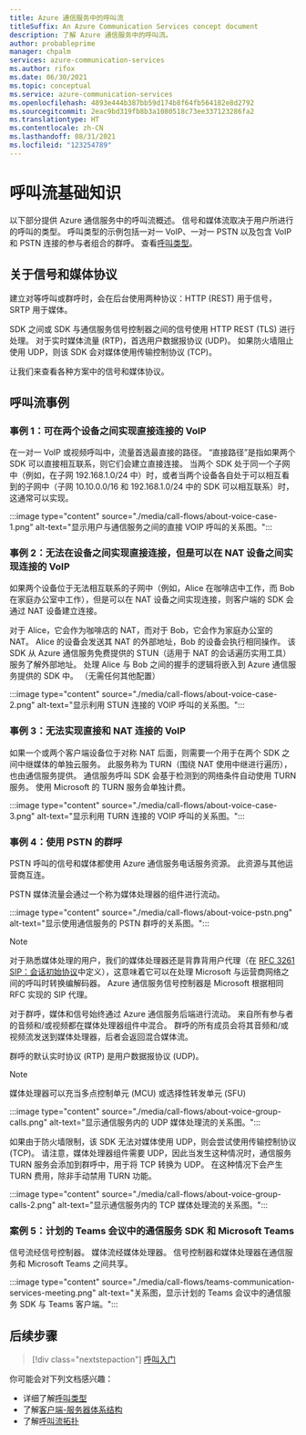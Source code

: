 ```yaml
---
title: Azure 通信服务中的呼叫流
titleSuffix: An Azure Communication Services concept document
description: 了解 Azure 通信服务中的呼叫流。
author: probableprime
manager: chpalm
services: azure-communication-services
ms.author: rifox
ms.date: 06/30/2021
ms.topic: conceptual
ms.service: azure-communication-services
ms.openlocfilehash: 4893e444b387bb59d174b8f64fb564182e8d2792
ms.sourcegitcommit: 2eac9bd319fb8b3a1080518c73ee337123286fa2
ms.translationtype: HT
ms.contentlocale: zh-CN
ms.lasthandoff: 08/31/2021
ms.locfileid: "123254789"
---
```

# <a name="call-flow-basics"></a>呼叫流基础知识

以下部分提供 Azure 通信服务中的呼叫流概述。 信号和媒体流取决于用户所进行的呼叫的类型。 呼叫类型的示例包括一对一 VoIP、一对一 PSTN 以及包含 VoIP 和 PSTN 连接的参与者组合的群呼。 查看[呼叫类型](./voice-video-calling/about-call-types.md)。

## <a name="about-signaling-and-media-protocols"></a>关于信号和媒体协议

建立对等呼叫或群呼时，会在后台使用两种协议：HTTP (REST) 用于信号，SRTP 用于媒体。

SDK 之间或 SDK 与通信服务信号控制器之间的信号使用 HTTP REST (TLS) 进行处理。 对于实时媒体流量 (RTP)，首选用户数据报协议 (UDP)。 如果防火墙阻止使用 UDP，则该 SDK 会对媒体使用传输控制协议 (TCP)。

让我们来查看各种方案中的信号和媒体协议。

## <a name="call-flow-cases"></a>呼叫流事例

### <a name="case-1-voip-where-a-direct-connection-between-two-devices-is-possible"></a>事例 1：可在两个设备之间实现直接连接的 VoIP

在一对一 VoIP 或视频呼叫中，流量首选最直接的路径。 “直接路径”是指如果两个 SDK 可以直接相互联系，则它们会建立直接连接。 当两个 SDK 处于同一个子网中（例如，在子网 192.168.1.0/24 中）时，或者当两个设备各自处于可以相互看到的子网中（子网 10.10.0.0/16 和 192.168.1.0/24 中的 SDK 可以相互联系）时，这通常可以实现。

:::image type="content" source="./media/call-flows/about-voice-case-1.png" alt-text="显示用户与通信服务之间的直接 VOIP 呼叫的关系图。":::

### <a name="case-2-voip-where-a-direct-connection-between-devices-is-not-possible-but-where-connection-between-nat-devices-is-possible"></a>事例 2：无法在设备之间实现直接连接，但是可以在 NAT 设备之间实现连接的 VoIP

如果两个设备位于无法相互联系的子网中（例如，Alice 在咖啡店中工作，而 Bob 在家庭办公室中工作），但是可以在 NAT 设备之间实现连接，则客户端的 SDK 会通过 NAT 设备建立连接。

对于 Alice，它会作为咖啡店的 NAT，而对于 Bob，它会作为家庭办公室的 NAT。 Alice 的设备会发送其 NAT 的外部地址，Bob 的设备会执行相同操作。 该 SDK 从 Azure 通信服务免费提供的 STUN（适用于 NAT 的会话遍历实用工具）服务了解外部地址。 处理 Alice 与 Bob 之间的握手的逻辑将嵌入到 Azure 通信服务提供的 SDK 中。 （无需任何其他配置）

:::image type="content" source="./media/call-flows/about-voice-case-2.png" alt-text="显示利用 STUN 连接的 VOIP 呼叫的关系图。":::

### <a name="case-3-voip-where-neither-a-direct-nor-nat-connection-is-possible"></a>事例 3：无法实现直接和 NAT 连接的 VoIP

如果一个或两个客户端设备位于对称 NAT 后面，则需要一个用于在两个 SDK 之间中继媒体的单独云服务。 此服务称为 TURN（围绕 NAT 使用中继进行遍历），也由通信服务提供。 通信服务呼叫 SDK 会基于检测到的网络条件自动使用 TURN 服务。 使用 Microsoft 的 TURN 服务会单独计费。

:::image type="content" source="./media/call-flows/about-voice-case-3.png" alt-text="显示利用 TURN 连接的 VOIP 呼叫的关系图。":::

### <a name="case-4-group-calls-with-pstn"></a>事例 4：使用 PSTN 的群呼

PSTN 呼叫的信号和媒体都使用 Azure 通信服务电话服务资源。 此资源与其他运营商互连。

PSTN 媒体流量会通过一个称为媒体处理器的组件进行流动。

:::image type="content" source="./media/call-flows/about-voice-pstn.png" alt-text="显示使用通信服务的 PSTN 群呼的关系图。":::

> [!NOTE]
> 对于熟悉媒体处理的用户，我们的媒体处理器还是背靠背用户代理（在 [RFC 3261 SIP：会话初始协议](https://tools.ietf.org/html/rfc3261)中定义），这意味着它可以在处理 Microsoft 与运营商网络之间的呼叫时转换编解码器。 Azure 通信服务信号控制器是 Microsoft 根据相同 RFC 实现的 SIP 代理。

对于群呼，媒体和信号始终通过 Azure 通信服务后端进行流动。 来自所有参与者的音频和/或视频都在媒体处理器组件中混合。 群呼的所有成员会将其音频和/或视频流发送到媒体处理器，后者会返回混合媒体流。

群呼的默认实时协议 (RTP) 是用户数据报协议 (UDP)。

> [!NOTE]
> 媒体处理器可以充当多点控制单元 (MCU) 或选择性转发单元 (SFU)

:::image type="content" source="./media/call-flows/about-voice-group-calls.png" alt-text="显示通信服务内的 UDP 媒体处理流的关系图。":::

如果由于防火墙限制，该 SDK 无法对媒体使用 UDP，则会尝试使用传输控制协议 (TCP)。 请注意，媒体处理器组件需要 UDP，因此当发生这种情况时，通信服务 TURN 服务会添加到群呼中，用于将 TCP 转换为 UDP。 在这种情况下会产生 TURN 费用，除非手动禁用 TURN 功能。

:::image type="content" source="./media/call-flows/about-voice-group-calls-2.png" alt-text="显示通信服务内的 TCP 媒体处理流的关系图。":::

### <a name="case-5-communication-services-sdk-and-microsoft-teams-in-a-scheduled-teams-meeting"></a>案例 5：计划的 Teams 会议中的通信服务 SDK 和 Microsoft Teams

信号流经信号控制器。 媒体流经媒体处理器。 信号控制器和媒体处理器在通信服务和 Microsoft Teams 之间共享。

:::image type="content" source="./media/call-flows/teams-communication-services-meeting.png" alt-text="关系图，显示计划的 Teams 会议中的通信服务 SDK 与 Teams 客户端。":::



## <a name="next-steps"></a>后续步骤

> [!div class="nextstepaction"]
> [呼叫入门](../quickstarts/voice-video-calling/getting-started-with-calling.md)

你可能会对下列文档感兴趣：

- 详细了解[呼叫类型](../concepts/voice-video-calling/about-call-types.md)
- 了解[客户端-服务器体系结构](./client-and-server-architecture.md)
- 了解[呼叫流拓扑](./detailed-call-flows.md)

